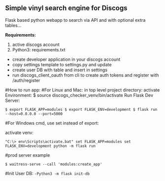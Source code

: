 
## Simple vinyl search engine for Discogs ##

Flask based python webapp to search via API and with optional extra tables...

**Requirements:**
1. active discogs account
2. Python3: requirements.txt

- create developer application in your discogs account
- copy settings template to settings.py and update
- create user DB with table and insert in settings
- run discogs_client_oauth from cli to create auth tokens and register with /auth/register

#How to run app:
#For Linux and Mac:
in top level project directory:
activate Environment: $ source discogs_checker_venv/bin/activate
Run Flask Dev Server:

`$ export FLASK_APP=modules
$ export FLASK_ENV=development
$ flask run --host=0.0.0.0 --port=5000`


#For Windows cmd, use set instead of export:

activate venv:

`"C:\> env\Scripts\activate.bat"
set FLASK_APP=modules
set FLASK_ENV=development
python -m flask run`

#prod server example

`$ waitress-serve --call 'modules:create_app'`

#Init User DB:
`-Python3 -m flask init-db`
